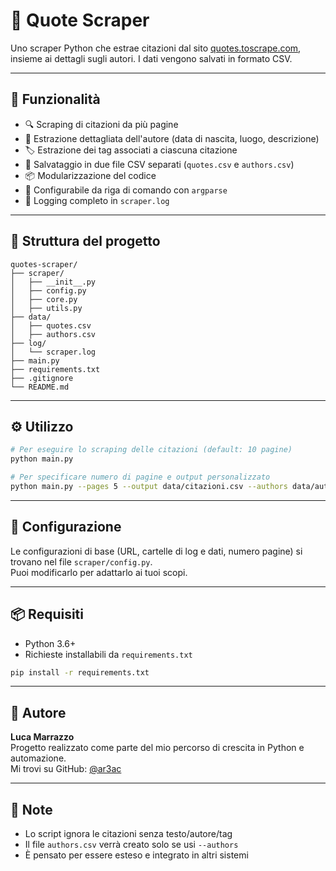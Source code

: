 
# 📝 Quote Scraper

Uno scraper Python che estrae citazioni dal sito [quotes.toscrape.com](http://quotes.toscrape.com/), insieme ai dettagli sugli autori. I dati vengono salvati in formato CSV.

---

## 🚀 Funzionalità

- 🔍 Scraping di citazioni da più pagine
- 🧠 Estrazione dettagliata dell'autore (data di nascita, luogo, descrizione)
- 🏷️ Estrazione dei tag associati a ciascuna citazione
- 💾 Salvataggio in due file CSV separati (`quotes.csv` e `authors.csv`)
- 📦 Modularizzazione del codice
- 🔧 Configurabile da riga di comando con `argparse`
- 🧪 Logging completo in `scraper.log`

---

## 🧰 Struttura del progetto

```
quotes-scraper/
├── scraper/
│   ├── __init__.py
│   ├── config.py
│   ├── core.py
│   ├── utils.py
├── data/
│   ├── quotes.csv
│   ├── authors.csv
├── log/
│   └── scraper.log
├── main.py
├── requirements.txt
├── .gitignore
└── README.md
```

---

## ⚙️ Utilizzo

```bash
# Per eseguire lo scraping delle citazioni (default: 10 pagine)
python main.py

# Per specificare numero di pagine e output personalizzato
python main.py --pages 5 --output data/citazioni.csv --authors data/autori.csv

```

---

## 🔧 Configurazione

Le configurazioni di base (URL, cartelle di log e dati, numero pagine) si trovano nel file `scraper/config.py`.  
Puoi modificarlo per adattarlo ai tuoi scopi.

---

## 📦 Requisiti

- Python 3.6+
- Richieste installabili da `requirements.txt`

```bash
pip install -r requirements.txt
```

---

## 🧠 Autore

**Luca Marrazzo**  
Progetto realizzato come parte del mio percorso di crescita in Python e automazione.  
Mi trovi su GitHub: [@ar3ac](https://github.com/ar3ac)

---

## 📌 Note

- Lo script ignora le citazioni senza testo/autore/tag
- Il file `authors.csv` verrà creato solo se usi `--authors`
- È pensato per essere esteso e integrato in altri sistemi
